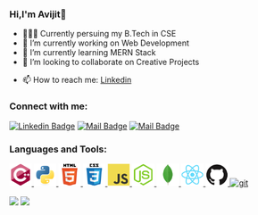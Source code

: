 ### Hi,I'm Avijit👋


- 👨🏻‍🎓 Currently persuing my B.Tech in CSE
- 🔭 I’m currently working on Web Development
- 🌱 I’m currently learning MERN Stack
- 👯 I’m looking to collaborate on Creative Projects
<!-- - 🥅 2021 Goals: Contribute more to Open Source projects -->
<!-- - 🤔 I’m looking for help with ... 
- 💬 Ask me about ...-->
- 📫 How to reach me: [Linkedin](https://www.linkedin.com/in/avijitmon)
<!-- - 😄 Pronouns: ...
- ⚡ Fun fact: ... -->



### Connect with me:
  [![Linkedin Badge](https://img.shields.io/badge/-Avijit-0e76a8?style=flat&labelColor=0e76a8&logo=linkedin&logoColor=white)](https://www.linkedin.com/in/avijitmon/) [![Mail Badge](https://img.shields.io/badge/-@avijit.1202-e84393?style=flat&labelColor=e84393&logo=instagram&logoColor=white)](https://www.instagram.com/avijit.1202) [![Mail Badge](https://img.shields.io/badge/-avijit-c0392b?style=flat&labelColor=c0392b&logo=gmail&logoColor=white)](mailto:coderavi1352@gmail.com)
<!-- <a href="https://www.linkedin.com/in/niloysikdar/" target="_blank">
  <img align="left" alt="Niloy Sikdar | Linkedin" src="https://img.shields.io/badge/LinkedIn-0077B5?style=for-the-badge&logo=linkedin&logoColor=white" />
</a>
<a href="https://play.google.com/store/apps/dev?id=6194928995061750437" target="_blank">
  <img align="left" alt="Niloy Sikdar | Play Store" src="https://img.shields.io/badge/Google_Play-414141?style=for-the-badge&logo=instagram&logoColor=white" />
</a>
<a href="https://niloysikdar.medium.com/" target="_blank">
  <img align="left" alt="Niloy Sikdar | Medium" src="https://img.shields.io/badge/Medium-12100E?style=for-the-badge&logo=medium&logoColor=white" />
</a>

<br/> -->


### Languages and Tools:
<!-- <img align="left" alt="Visual Studio Code" width="30px" src="https://raw.githubusercontent.com/github/explore/80688e429a7d4ef2fca1e82350fe8e3517d3494d/topics/visual-studio-code/visual-studio-code.png" /> -->
<p align="left"><a href="https://www.w3schools.com/cpp/" target="_blank"> <img src="https://raw.githubusercontent.com/devicons/devicon/master/icons/cplusplus/cplusplus-original.svg" alt="cplusplus" width="40" height="40"/> </a> 
  </a> <a href="https://www.python.org" target="_blank"> <img src="https://raw.githubusercontent.com/devicons/devicon/master/icons/python/python-original.svg" alt="python" width="40" height="40"/> </a><a href="https://www.w3.org/html/" target="_blank"> <img src="https://raw.githubusercontent.com/devicons/devicon/master/icons/html5/html5-original-wordmark.svg" alt="html5" width="40" height="40"/> </a><a href="https://www.w3schools.com/css/" target="_blank"> <img src="https://raw.githubusercontent.com/devicons/devicon/master/icons/css3/css3-original-wordmark.svg" alt="css3" width="40" height="40"/> </a><a href="https://developer.mozilla.org/en-US/docs/Web/JavaScript" target="_blank"> <img src="https://raw.githubusercontent.com/devicons/devicon/master/icons/javascript/javascript-original.svg" alt="javascript" width="40" height="40"/> </a> <a href="https://www.java.com" target="_blank"> <img src="https://raw.githubusercontent.com/devicons/devicon/master/icons/nodejs/nodejs-original.svg" alt="nodejs" width="40" height="40"/> </a> <a href="https://www.djangoproject.com" target="_blank"> <img src="https://raw.githubusercontent.com/devicons/devicon/master/icons/mongodb/mongodb-original.svg" alt="mongodb" width="40" height="40"/> <a href="https://www.djangoproject.com" target="_blank"> <img src="https://raw.githubusercontent.com/devicons/devicon/master/icons/react/react-original.svg" alt="mongodb" width="40" height="40"/>  <a href="https://www.djangoproject.com" target="_blank"> <img src="https://raw.githubusercontent.com/devicons/devicon/master/icons/github/github-original.svg" alt="reactjs" width="40" height="40"/> <a href="https://git-scm.com/" target="_blank"> <img src="https://www.vectorlogo.zone/logos/git-scm/git-scm-icon.svg" alt="git" width="40" height="40"/> </a></p>

<img align="center" src="https://github-readme-stats.vercel.app/api?username=avijit-1352&count_private=true&show_icons=true&theme=tokyonight" />

<!-- <img align="center" src="https://github-readme-stats.vercel.app/api?username=avijit-1352&layout=compact&theme=dracula" /> -->

<img align="center" src="https://github-readme-stats.vercel.app/api/top-langs/?username=avijit-1352&layout=compact&theme=react&count_private=false" />

<!-- ![Avijit s GitHub stats](https://github-readme-streak-stats.herokuapp.com/?user=avijit-1352&theme=vision-friendly-dark) -->
